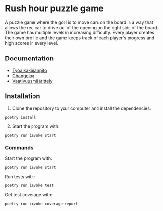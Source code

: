 # Rush hour puzzle game

A puzzle game where the goal is to move cars on the board in a way that allows the red car to drive out of the opening on the right side of the board. The game has multiple levels in increasing difficulty. Every player creates their own profile and the game keeps track of each player's progress and high scores in every level.

## Documentation

- [Työaikakirjanpito](https://github.com/samulioll/ot-harjoitustyo/blob/main/dokumentaatio/tuntikirjanpito.md)
- [Changelog](https://github.com/samulioll/ot-harjoitustyo/blob/main/dokumentaatio/changelog.md)
- [Vaativuusmäärittely](https://github.com/samulioll/ot-harjoitustyo/blob/main/dokumentaatio/vaatimusmaarittely.md)

## Installation

1. Clone the repository to your computer and install the dependencies:
```
poetry install
```
2. Start the program with:
```
poetry run invoke start
```

### Commands

Start the program with:
```
poetry run invoke start
```
Run tests with:
```
poetry run invoke test
```
Get test coverage with:
```
poetry run invoke coverage-report
```
